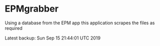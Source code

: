 # EPMgrabber
Using a database from the EPM app this application scrapes the files as required


Latest backup: Sun Sep 15 21:44:01 UTC 2019
